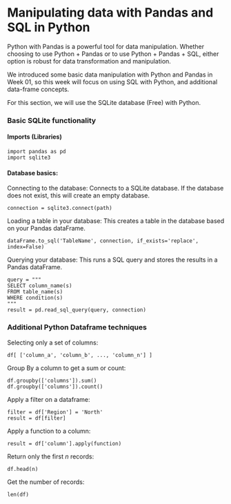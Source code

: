 # Manipulating data with Pandas and SQL in Python
Python with Pandas is a powerful tool for data manipulation. Whether choosing to use Python + Pandas or to use Python + Pandas + SQL, either option is robust for data transformation and manipulation.

We introduced some basic data manipulation with Python and Pandas in Week 01, so this week will focus on using SQL with Python, and additional data-frame concepts.

For this section, we will use the SQLite database (Free) with Python.

### Basic SQLite functionality
#### Imports (Libraries)
```
import pandas as pd
import sqlite3
```

#### Database basics:
Connecting to the database:
Connects to a SQLite database. If the database does not exist, this will create an empty database.
```
connection = sqlite3.connect(path)
```

Loading a table in your database:
This creates a table in the database based on your Pandas dataFrame.
```
dataFrame.to_sql('TableName', connection, if_exists='replace', index=False)
```

Querying your database:
This runs a SQL query and stores the results in a Pandas dataFrame.
```
query = """
SELECT column_name(s)
FROM table_name(s)
WHERE condition(s)
"""
result = pd.read_sql_query(query, connection)
```

### Additional Python Dataframe techniques
Selecting only a set of columns:
```
df[ ['column_a', 'column_b', ..., 'column_n'] ]
```

Group By a column to get a sum or count:
```
df.groupby(['columns']).sum()
df.groupby(['columns']).count()
```

Apply a filter on a dataframe:
```
filter = df['Region'] = 'North'
result = df[filter]
```

Apply a function to a column:
```
result = df['column'].apply(function)
```

Return only the first *n* records:
```
df.head(n)
```

Get the number of records:
```
len(df)
```
